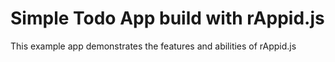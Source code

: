 # Simple Todo App build with rAppid.js

This example app demonstrates the features and abilities of rAppid.js
